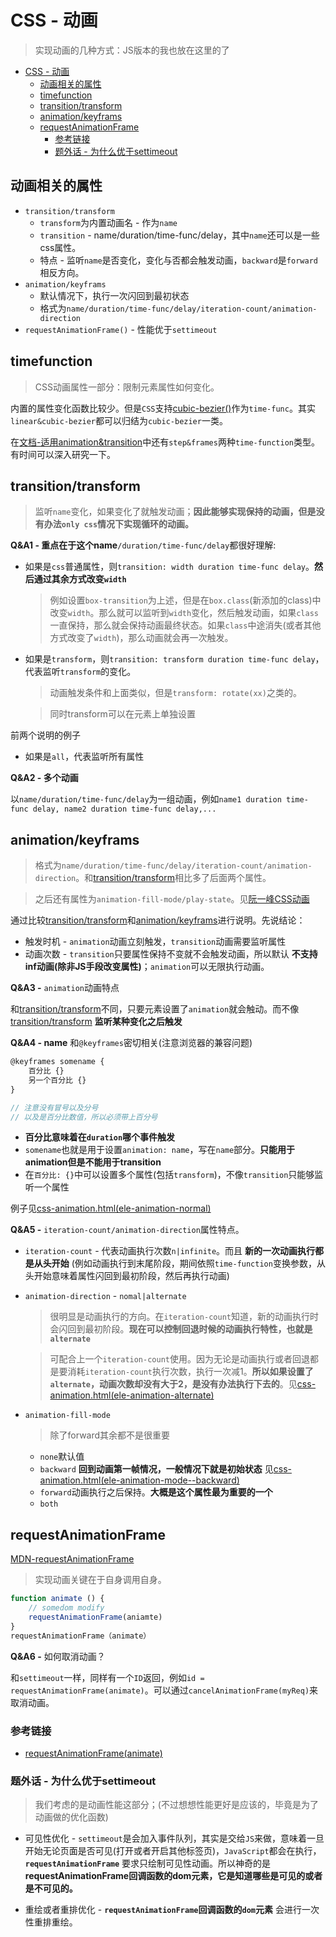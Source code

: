 # CSS - 动画
> 实现动画的几种方式：JS版本的我也放在这里的了

<!-- TOC -->

- [CSS - 动画](#css---动画)
  - [动画相关的属性](#动画相关的属性)
  - [timefunction](#timefunction)
  - [transition/transform](#transitiontransform)
  - [animation/keyframs](#animationkeyframs)
  - [requestAnimationFrame](#requestanimationframe)
    - [参考链接](#参考链接)
    - [题外话 - 为什么优于settimeout](#题外话---为什么优于settimeout)

<!-- /TOC -->

## 动画相关的属性

* `transition/transform`
    * `transform`为内置动画名 - 作为`name`
    * `transition` - name/duration/time-func/delay，其中`name`还可以是一些css属性。
    * 特点 - 监听`name`是否变化，变化与否都会触发动画，`backward`是`forward`相反方向。
* `animation/keyframs`
    * 默认情况下，执行一次闪回到最初状态
    * 格式为`name/duration/time-func/delay/iteration-count/animation-direction`
* `requestAnimationFrame()` - 性能优于`settimeout`

## timefunction

> CSS动画属性一部分：限制元素属性如何变化。


内置的属性变化函数比较少。但是`CSS`支持[cubic-bezier()](https://www.w3schools.com/cssref/func_cubic-bezier.asp)作为`time-func`。其实`linear&cubic-bezier`都可以归结为`cubic-bezier`一类。

在[文档-适用animation&transition](https://developer.mozilla.org/en-US/docs/Web/CSS/transition)中还有`step&frames`两种`time-function`类型。有时间可以深入研究一下。

## transition/transform

> 监听`name`变化，如果变化了就触发动画；**因此能够实现保持的动画，但是没有办法`only css`情况下实现循环的动画。**

**Q&A1 - 重点在于这个name**`/duration/time-func/delay`都很好理解:

* 如果是`css`普通属性，则`transition: width duration time-func delay`。**然后通过其余方式改变`width`**

    > 例如设置`box-transition`为上述，但是在`box.class`(新添加的class)中改变`width`。那么就可以监听到`width`变化，然后触发动画，如果`class`一直保持，那么就会保持动画最终状态。如果`class`中途消失(或者其他方式改变了`width`)，那么动画就会再一次触发。
    
* 如果是`transform`，则`transition: transform duration time-func delay`，代表监听`transform`的变化。

    > 动画触发条件和上面类似，但是`transform: rotate(xx)`之类的。

    > 同时transform可以在元素上单独设置

前两个说明的例子

* 如果是`all`，代表监听所有属性

**Q&A2 - 多个动画**

以`name/duration/time-func/delay`为一组动画，例如`name1 duration time-func delay, name2 duration time-func delay,...`

## animation/keyframs

> 格式为`name/duration/time-func/delay/iteration-count/animation-direction`。和[transition/transform](#transitiontransform)相比多了后面两个属性。

> 之后还有属性为`animation-fill-mode/play-state`。见[阮一峰CSS动画](http://www.ruanyifeng.com/blog/2014/02/css_transition_and_animation.html)

通过比较[transition/transform](#transitiontransform)和[animation/keyframs](#animationkeyframs)进行说明。先说结论：

* 触发时机 - `animation`动画立刻触发，`transition`动画需要监听属性
* 动画次数 - `transition`只要属性保持不变就不会触发动画，所以默认 **不支持inf动画(除非JS手段改变属性)**；`animation`可以无限执行动画。

**Q&A3 -** `animation`动画特点

和[transition/transform](#transitiontransform)不同，只要元素设置了`animation`就会触动。而不像[transition/transform](#transitiontransform) **监听某种变化之后触发**

**Q&A4 - name** 和`@keyframes`密切相关(注意浏览器的兼容问题)

```JavaScript
@keyframes somename {
    百分比 {}
    另一个百分比 {}
}

// 注意没有冒号以及分号
// 以及是百分比数值，所以必须带上百分号
```

* **百分比意味着在`duration`哪个事件触发**
* `somename`也就是用于设置`animation: name`，写在`name`部分。**只能用于animation但是不能用于transition**
* 在`百分比: {}`中可以设置多个属性(包括`transform`)，不像`transition`只能够监听一个属性

例子见[css-animation.html(ele-animation-normal)](https://github.com/JiangWeixian/JS-Tips/blob/master/docs/CSS/HTML/css-animation.html)

**Q&A5 -** `iteration-count/animation-direction`属性特点。

* `iteration-count` - 代表动画执行次数`n|infinite`。而且 **新的一次动画执行都是从头开始** (例如动画执行到末尾阶段，期间依照`time-function`变换参数，从头开始意味着属性闪回到最初阶段，然后再执行动画)
* `animation-direction` - `nomal|alternate`

    > 很明显是动画执行的方向。在`iteration-count`知道，新的动画执行时会闪回到最初阶段。**现在可以控制回退时候的动画执行特性，也就是`alternate`**

    > 可配合上一个`iteration-count`使用。因为无论是动画执行或者回退都是要消耗`iteration-count`执行次数，执行一次减1。**所以如果设置了`alternate`，动画次数却没有大于2，是没有办法执行下去的**。见[css-animation.html(ele-animation-alternate)](https://github.com/JiangWeixian/JS-Tips/blob/master/docs/CSS/HTML/css-animation.html)

* `animation-fill-mode`

    > 除了forward其余都不是很重要

    * `none`默认值
    * `backward` **回到动画第一帧情况，一般情况下就是初始状态** 见[css-animation.html(ele-animation-mode--backward)](https://github.com/JiangWeixian/JS-Tips/blob/master/docs/CSS/HTML/css-animation.html)
    * `forward`动画执行之后保持。**大概是这个属性最为重要的一个**
    * `both`

## requestAnimationFrame

[MDN-requestAnimationFrame](https://developer.mozilla.org/en-US/docs/Web/API/window/requestAnimationFrame)

> 实现动画关键在于自身调用自身。

```JavaScript
function animate () {
    // somedom modify
    requestAnimationFrame(aniamte)
}
requestAnimationFrame（animate）
```

**Q&A6 -** 如何取消动画？

和`settimeout`一样，同样有一个`ID`返回，例如`id = requestAnimationFrame(animate)`。可以通过`cancelAnimationFrame(myReq)`来取消动画。

### 参考链接

* [requestAnimationFrame(animate)](https://juejin.im/entry/5ae844ec518825673a205855)

### 题外话 - 为什么优于settimeout

> 我们考虑的是动画性能这部分；(不过想想性能更好是应该的，毕竟是为了动画做的优化函数)

* 可见性优化 - `settimeout`是会加入事件队列，其实是交给`JS`来做，意味着一旦开始无论页面是否可见(打开或者开启其他标签页)，`JavaScript`都会在执行，**`requestAnimationFrame`** 要求只绘制可见性动画。所以神奇的是 **requestAnimationFrame回调函数的dom元素，它是知道哪些是可见的或者是不可见的。**

* 重绘或者重排优化 - **`requestAnimationFrame`回调函数的`dom`元素** 会进行一次性重排重绘。